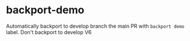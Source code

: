 # backport-demo
Automatically backport to develop branch the main PR with `backport demo` label.
Don't backport to develop V6
